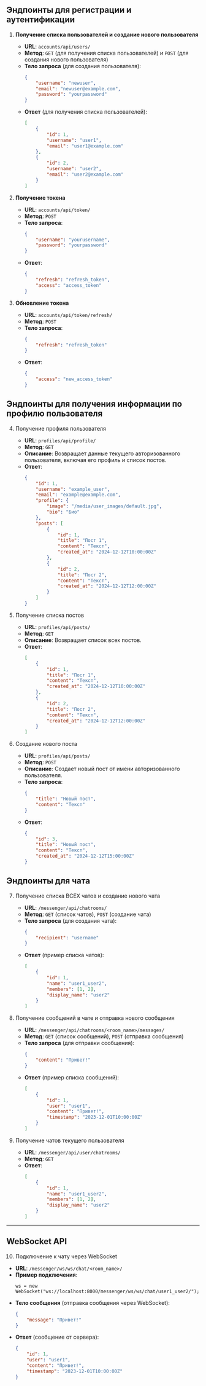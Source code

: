 ## Эндпоинты для регистрации и аутентификации

1. **Получение списка пользователей и создание нового пользователя**
   - **URL**: `accounts/api/users/`
   - **Метод**: `GET` (для получения списка пользователей) и `POST` (для создания нового пользователя)
   - **Тело запроса** (для создания пользователя):
     ```json
     {
         "username": "newuser",
         "email": "newuser@example.com",
         "password": "yourpassword"
     }
     ```
   - **Ответ** (для получения списка пользователей):
     ```json
     [
         {
             "id": 1,
             "username": "user1",
             "email": "user1@example.com"
         },
         {
             "id": 2,
             "username": "user2",
             "email": "user2@example.com"
         }
     ]
     ```

2. **Получение токена**
   - **URL**: `accounts/api/token/`
   - **Метод**: `POST`
   - **Тело запроса**:
     ```json
     {
         "username": "yourusername",
         "password": "yourpassword"
     }
     ```
   - **Ответ**:
     ```json
     {
         "refresh": "refresh_token",
         "access": "access_token"
     }
     ```

3. **Обновление токена**
   - **URL**: `accounts/api/token/refresh/`
   - **Метод**: `POST`
   - **Тело запроса**:
     ```json
     {
         "refresh": "refresh_token"
     }
     ```
   - **Ответ**:
     ```json
     {
         "access": "new_access_token"
     }
     ```

## Эндпоинты для получения информации по профилю пользователя

4. Получение профиля пользователя
   - **URL**: `profiles/api/profile/`
   - **Метод**: `GET`
   - **Описание**: Возвращает данные текущего авторизованного пользователя, включая его профиль и список постов.
   - **Ответ**:
     ```json
     {
         "id": 1,
         "username": "example_user",
         "email": "example@example.com",
         "profile": {
             "image": "/media/user_images/default.jpg",
             "bio": "Био"
         },
         "posts": [
             {
                 "id": 1,
                 "title": "Пост 1",
                 "content": "Текст",
                 "created_at": "2024-12-12T10:00:00Z"
             },
             {
                 "id": 2,
                 "title": "Пост 2",
                 "content": "Текст",
                 "created_at": "2024-12-12T12:00:00Z"
             }
         ]
     }
     ```

5. Получение списка постов
   - **URL**: `profiles/api/posts/`
   - **Метод**: `GET`
   - **Описание**: Возвращает список всех постов.
   - **Ответ**:
     ```json
     [
         {
             "id": 1,
             "title": "Пост 1",
             "content": "Текст",
             "created_at": "2024-12-12T10:00:00Z"
         },
         {
             "id": 2,
             "title": "Пост 2",
             "content": "Текст",
             "created_at": "2024-12-12T12:00:00Z"
         }
     ]
     ```

6. Создание нового поста
   - **URL**: `profiles/api/posts/`
   - **Метод**: `POST`
   - **Описание**: Создает новый пост от имени авторизованного пользователя.
   - **Тело запроса**:
     ```json
     {
         "title": "Новый пост",
         "content": "Текст"
     }
     ```
   - **Ответ**:
     ```json
     {
         "id": 3,
         "title": "Новый пост",
         "content": "Текст",
         "created_at": "2024-12-12T15:00:00Z"
     }
     ```
## Эндпоинты для чата

7. Получение списка ВСЕХ чатов и создание нового чата
   - **URL**: `/messenger/api/chatrooms/`
   - **Метод**: `GET` (список чатов), `POST` (создание чата)
   - **Тело запроса** (для создания чата):
     ```json
     {
         "recipient": "username"
     }
     ```
   - **Ответ** (пример списка чатов):
     ```json
     [
         {
             "id": 1,
             "name": "user1_user2",
             "members": [1, 2],
             "display_name": "user2"
         }
     ]
     ```

8. Получение сообщений в чате и отправка нового сообщения
   - **URL**: `/messenger/api/chatrooms/<room_name>/messages/`
   - **Метод**: `GET` (список сообщений), `POST` (отправка сообщения)
   - **Тело запроса** (для отправки сообщения):
     ```json
     {
         "content": "Привет!"
     }
     ```
   - **Ответ** (пример списка сообщений):
     ```json
     [
         {
             "id": 1,
             "user": "user1",
             "content": "Привет!",
             "timestamp": "2023-12-01T10:00:00Z"
         }
     ]
     ```

9. Получение чатов текущего пользователя
   - **URL**: `/messenger/api/user/chatrooms/`
   - **Метод**: `GET`
   - **Ответ**:
     ```json
     [
         {
             "id": 1,
             "name": "user1_user2",
             "members": [1, 2],
             "display_name": "user2"
         }
     ]
     ```

---

## WebSocket API

10. Подключение к чату через WebSocket
   - **URL**: `/messenger/ws/ws/chat/<room_name>/`
   - **Пример подключения**: 
     ```
     ws = new WebSocket("ws://localhost:8000/messenger/ws/ws/chat/user1_user2/");
     ```
   - **Тело сообщения** (отправка сообщения через WebSocket):
     ```json
     {
         "message": "Привет!"
     }
     ```
   - **Ответ** (сообщение от сервера):
     ```json
     {
         "id": 1,
         "user": "user1",
         "content": "Привет!",
         "timestamp": "2023-12-01T10:00:00Z"
     }
     ```